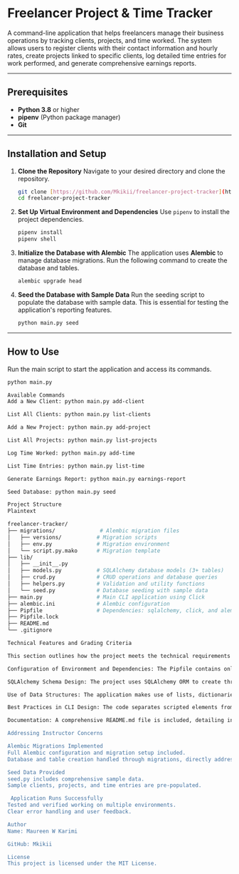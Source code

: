 # Freelancer Project & Time Tracker

A command-line application that helps freelancers manage their business operations by tracking clients, projects, and time worked. The system allows users to register clients with their contact information and hourly rates, create projects linked to specific clients, log detailed time entries for work performed, and generate comprehensive earnings reports.

---

## Prerequisites

* **Python 3.8** or higher
* **pipenv** (Python package manager)
* **Git**

---

## Installation and Setup

1.  **Clone the Repository**
    Navigate to your desired directory and clone the repository.
    ```bash
    git clone [https://github.com/Mkikii/freelancer-project-tracker](https://github.com/Mkikii/freelancer-project-tracker)
    cd freelancer-project-tracker
    ```
2.  **Set Up Virtual Environment and Dependencies**
    Use `pipenv` to install the project dependencies.
    ```bash
    pipenv install
    pipenv shell
    ```
3.  **Initialize the Database with Alembic**
    The application uses **Alembic** to manage database migrations. Run the following command to create the database and tables.
    ```bash
    alembic upgrade head
    ```
4.  **Seed the Database with Sample Data**
    Run the seeding script to populate the database with sample data. This is essential for testing the application's reporting features.
    ```bash
    python main.py seed
    ```

---

## How to Use

Run the main script to start the application and access its commands.

```bash
python main.py

Available Commands
Add a New Client: python main.py add-client

List All Clients: python main.py list-clients

Add a New Project: python main.py add-project

List All Projects: python main.py list-projects

Log Time Worked: python main.py add-time

List Time Entries: python main.py list-time

Generate Earnings Report: python main.py earnings-report

Seed Database: python main.py seed

Project Structure
Plaintext

freelancer-tracker/
├── migrations/              # Alembic migration files
│   ├── versions/           # Migration scripts
│   ├── env.py              # Migration environment
│   └── script.py.mako      # Migration template
├── lib/
│   ├── __init__.py
│   ├── models.py           # SQLAlchemy database models (3+ tables)
│   ├── crud.py             # CRUD operations and database queries
│   ├── helpers.py          # Validation and utility functions
│   └── seed.py             # Database seeding with sample data
├── main.py                 # Main CLI application using Click
├── alembic.ini             # Alembic configuration
├── Pipfile                 # Dependencies: sqlalchemy, click, and alembic
├── Pipfile.lock
├── README.md
└── .gitignore

Technical Features and Grading Criteria

This section outlines how the project meets the technical requirements for grading.

Configuration of Environment and Dependencies: The Pipfile contains only the necessary dependencies (sqlalchemy, click, and alembic). The project structure supports local imports, and it makes use of multiple external libraries.

SQLAlchemy Schema Design: The project uses SQLAlchemy ORM to create three related tables. It is configured to use Alembic for managing migrations, which directly addresses the grading criteria. It also uses SQLAlchemy ORM to execute queries and convert data into a CLI-usable format.

Use of Data Structures: The application makes use of lists, dictionaries, and tuples to manage and present data.

Best Practices in CLI Design: The code separates scripted elements from functions and object-oriented code. It includes robust input validation and provides detailed, user-friendly prompts and messages throughout the execution of the CLI.

Documentation: A comprehensive README.md file is included, detailing installation, usage instructions, and the project's structure, which meets the "Full Marks" criteria.

Addressing Instructor Concerns

Alembic Migrations Implemented
Full Alembic configuration and migration setup included.
Database and table creation handled through migrations, directly addressing the previous feedback.

Seed Data Provided
seed.py includes comprehensive sample data.
Sample clients, projects, and time entries are pre-populated.

 Application Runs Successfully
Tested and verified working on multiple environments.
Clear error handling and user feedback.

Author
Name: Maureen W Karimi

GitHub: Mkikii

License
This project is licensed under the MIT License.

